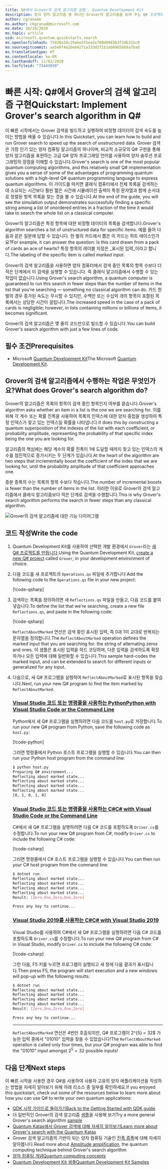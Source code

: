 ```yaml
---
title: Q#에서 Grover의 검색 알고리즘 실행 - Quantum Development Kit
description: 정식 양자 알고리즘 중 하나인 Grover의 알고리즘을 보여 주는 Q# 프로젝트를 빌드합니다.
author: cgranade
ms.author: chgranad@microsoft.com
ms.date: 10/19/2019
ms.topic: article
uid: microsoft.quantum.quickstarts.search
ms.openlocfilehash: 75028a1dc29abe5fbea2e789d896563f3d6331c9
ms.sourcegitcommit: aa5e6f4a2deb4271a333d3f1b1eb69b5bb9a7bad
ms.translationtype: HT
ms.contentlocale: ko-KR
ms.lasthandoff: 11/02/2019
ms.locfileid: "73443939"
---
```

# <a name="quickstart-implement-grovers-search-algorithm-in-q"></a><span data-ttu-id="38582-103">빠른 시작: Q#에서 Grover의 검색 알고리즘 구현</span><span class="sxs-lookup"><span data-stu-id="38582-103">Quickstart: Implement Grover's search algorithm in Q#</span></span>

<span data-ttu-id="38582-104">이 빠른 시작에서는 Grover 검색을 빌드하고 실행하여 비정형 데이터의 검색 속도를 높이는 방법을 배울 수 있습니다.</span><span class="sxs-lookup"><span data-stu-id="38582-104">In this Quickstart, you can learn how to build and run Grover search to speed up the search of unstructured data.</span></span>  <span data-ttu-id="38582-105">Grover 검색은 가장 인기 있는 양자 컴퓨팅 알고리즘의 하나이며, 비교적 소규모의 Q# 구현을 통해 양자 알고리즘을 표현하는 고급 Q# 양자 프로그래밍 언어를 사용하여 양자 솔루션 프로그래밍의 장점을 이해할 수 있습니다.</span><span class="sxs-lookup"><span data-stu-id="38582-105">Grover's search is one of the most popular quantum computing algorithms, and this relatively small Q# implementation gives you a sense of some of the advantages of programming quantum solutions with a high-level Q# quantum programming language to express quantum algorithms.</span></span>  <span data-ttu-id="38582-106">이 가이드를 마치면 클래식 컴퓨터에서 전체 목록을 검색하는 데 소요되는 시간보다 훨씬 짧은 시간에 시뮬레이션 출력이 특정 문자열과 함께 순서대로 정렬된 항목 목록을 찾는 것을 볼 수 있습니다.</span><span class="sxs-lookup"><span data-stu-id="38582-106">At the end of the guide, you will see the simulation output demonstrates successfully finding a specific string among a list of onordered entries in a fraction of the time it would take to search the whole list on a classical computer.</span></span>

<span data-ttu-id="38582-107">Grover의 알고리즘은 특정 항목에 대한 비정형 데이터의 목록을 검색합니다.</span><span class="sxs-lookup"><span data-stu-id="38582-107">Grover's algorithm searches a list of unstructured data for specific items.</span></span> <span data-ttu-id="38582-108">예를 들어 다음과 같은 질문에 답할 수 있습니다. 한 벌의 카드에서 뽑은 이 카드는 하트 에이스인가요?</span><span class="sxs-lookup"><span data-stu-id="38582-108">For example, it can answer the question: Is this card drawn from a pack of cards an ace of hearts?</span></span> <span data-ttu-id="38582-109">특정 항목의 레이블 지정은 _표시된 입력_이라고 합니다.</span><span class="sxs-lookup"><span data-stu-id="38582-109">The labeling of the specific item is called _marked input_.</span></span>

<span data-ttu-id="38582-110">Grover의 검색 알고리즘을 사용하면 양자 컴퓨터에서 검색 중인 목록의 항목 수보다 더 적은 단계에서 이 검색을 실행할 수 있습니다. 즉 클래식 알고리즘에서 수행할 수 있는 작업이 없습니다.</span><span class="sxs-lookup"><span data-stu-id="38582-110">Using Grover's search algorithm, a quantum computer is guaranteed to run this search in fewer steps than the number of items in the list that you're searching — something no classical algorithm can do.</span></span> <span data-ttu-id="38582-111">카드 한 벌의 경우 증가된 속도는 무시할 수 있지만, 수백만 또는 수십억 개의 항목이 포함된 목록에서는 상당한 시간이 걸립니다.</span><span class="sxs-lookup"><span data-stu-id="38582-111">The increased speed in the case of a pack of cards is negligible; however, in lists containing millions or billions of items, it becomes significant.</span></span>

<span data-ttu-id="38582-112">Grover의 검색 알고리즘은 몇 줄의 코드만으로 빌드할 수 있습니다.</span><span class="sxs-lookup"><span data-stu-id="38582-112">You can build Grover's search algorithm with just a few lines of code.</span></span>

## <a name="prerequisites"></a><span data-ttu-id="38582-113">필수 조건</span><span class="sxs-lookup"><span data-stu-id="38582-113">Prerequisites</span></span>

- <span data-ttu-id="38582-114">Microsoft [Quantum Development Kit][install]</span><span class="sxs-lookup"><span data-stu-id="38582-114">The Microsoft [Quantum Development Kit][install].</span></span>

## <a name="what-does-grovers-search-algorithm-do"></a><span data-ttu-id="38582-115">Grover의 검색 알고리즘에서 수행하는 작업은 무엇인가요?</span><span class="sxs-lookup"><span data-stu-id="38582-115">What does Grover's search algorithm do?</span></span>

<span data-ttu-id="38582-116">Grover의 알고리즘은 목록의 항목이 검색 중인 항목인지 여부를 묻습니다.</span><span class="sxs-lookup"><span data-stu-id="38582-116">Grover's algorithm asks whether an item in a list is the one we are searching for.</span></span> <span data-ttu-id="38582-117">이를 위해 각 계수 또는 확률 진폭을 사용하여 목록의 인덱스에 대한 양자 중첩을 생성하여 특정 인덱스가 찾고 있는 인덱스일 확률을 나타냅니다.</span><span class="sxs-lookup"><span data-stu-id="38582-117">It does this by constructing a quantum superposition of the indexes of the list with each coefficient, or probability amplitude, representing the probability of that specific index being the one you are looking for.</span></span>

<span data-ttu-id="38582-118">알고리즘의 핵심에는 해당 계수의 확률 진폭이 1에 도달할 때까지 찾고 있는 인덱스의 계수를 점진적으로 증가시키는 두 단계가 있습니다.</span><span class="sxs-lookup"><span data-stu-id="38582-118">At the heart of the algorithm are two steps that incrementally boost the coefficient of the index that we are looking for, until the probability amplitude of that coefficient approaches one.</span></span>

<span data-ttu-id="38582-119">증분 증폭의 수는 목록의 항목 수보다 작습니다.</span><span class="sxs-lookup"><span data-stu-id="38582-119">The number of incremental boosts is fewer than the number of items in the list.</span></span> <span data-ttu-id="38582-120">이러한 이유로 Grover의 검색 알고리즘에서 클래식 알고리즘보다 적은 단계로 검색을 수행합니다.</span><span class="sxs-lookup"><span data-stu-id="38582-120">This is why Grover's search algorithm performs the search in fewer steps than any classical algorithm.</span></span>

![Grover의 검색 알고리즘에 대한 기능 다이어그램](~/media/grover.png)

## <a name="write-the-code"></a><span data-ttu-id="38582-122">코드 작성</span><span class="sxs-lookup"><span data-stu-id="38582-122">Write the code</span></span>

1. <span data-ttu-id="38582-123">Quantum Development Kit를 사용하여 선택한 개발 환경에서 `Grover`라는 [새 Q# 프로젝트를 만듭니다](xref:microsoft.quantum.howto.createproject).</span><span class="sxs-lookup"><span data-stu-id="38582-123">Using the Quantum Development Kit, [create a new Q# project](xref:microsoft.quantum.howto.createproject) called `Grover`, in your development environment of choice.</span></span>

1. <span data-ttu-id="38582-124">다음 코드를 새 프로젝트의 `Operations.qs` 파일에 추가합니다.</span><span class="sxs-lookup"><span data-stu-id="38582-124">Add the following code to the `Operations.qs` file in your new project:</span></span>

    [!code-qsharp[](~/quantum/samples/algorithms/simple-grover/SimpleGrover.qs?highlight=5,27)]

1. <span data-ttu-id="38582-125">검색하는 목록을 정의하려면 새 `Reflections.qs` 파일을 만들고, 다음 코드를 붙여넣습니다.</span><span class="sxs-lookup"><span data-stu-id="38582-125">To define the list that we're searching, create a new file `Reflections.qs`, and paste in the following code:</span></span>

    [!code-qsharp[](~/quantum/samples/algorithms/simple-grover/Reflections.qs)]

    <span data-ttu-id="38582-126">`ReflectAboutMarked` 연산은 검색 중인 표시된 입력, 즉 0과 1이 교대로 반복되는 문자열을 정의합니다.</span><span class="sxs-lookup"><span data-stu-id="38582-126">The `ReflectAboutMarked` operation defines the marked input that you are searching for: the string of alternating zeros and ones.</span></span> <span data-ttu-id="38582-127">이 샘플은 표시된 입력을 하드 코딩하며, 다른 입력을 검색하도록 확장하거나 모든 입력에 대해 일반화할 수 있습니다.</span><span class="sxs-lookup"><span data-stu-id="38582-127">This sample hard-codes the marked input, and can be extended to search for different inputs or generalized for any input.</span></span>

1. <span data-ttu-id="38582-128">다음으로, 새 Q# 프로그램을 실행하여 `ReflectAboutMarked`로 표시된 항목을 찾습니다.</span><span class="sxs-lookup"><span data-stu-id="38582-128">Next, run your new Q# program to find the item marked by `ReflectAboutMarked`.</span></span>

    ### <a name="python-with-visual-studio-code-or-the-command-linetabtabid-python"></a>[<span data-ttu-id="38582-129">Visual Studio 코드 또는 명령줄을 사용하는 Python</span><span class="sxs-lookup"><span data-stu-id="38582-129">Python with Visual Studio Code or the Command Line</span></span>](#tab/tabid-python)

    <span data-ttu-id="38582-130">Python에서 새 Q# 프로그램을 실행하려면 다음 코드를 `host.py`로 저장합니다.</span><span class="sxs-lookup"><span data-stu-id="38582-130">To run your new Q# program from Python, save the following code as `host.py`:</span></span>

    [!code-python[](~/quantum/samples/algorithms/simple-grover/host.py)]

    <span data-ttu-id="38582-131">그러면 명령줄에서 Python 호스트 프로그램을 실행할 수 있습니다.</span><span class="sxs-lookup"><span data-stu-id="38582-131">You can then run your Python host program from the command line:</span></span>

    ```bash
    $ python host.py
    Preparing Q# environment...
    Reflecting about marked state...
    Reflecting about marked state...
    Reflecting about marked state...
    Reflecting about marked state...
    [0, 1, 0, 1, 0]
    ```

    ### <a name="c-with-visual-studio-code-or-the-command-linetabtabid-csharp"></a>[<span data-ttu-id="38582-132">Visual Studio 코드 또는 명령줄을 사용하는 C#</span><span class="sxs-lookup"><span data-stu-id="38582-132">C# with Visual Studio Code or the Command Line</span></span>](#tab/tabid-csharp)

    <span data-ttu-id="38582-133">C#에서 새 Q# 프로그램을 실행하려면 다음 C# 코드를 포함하도록 `Driver.cs`를 수정합니다.</span><span class="sxs-lookup"><span data-stu-id="38582-133">To run your new Q# program from C#, modify `Driver.cs` to include the following C# code:</span></span>

    [!code-csharp[](~/quantum/samples/algorithms/simple-grover/Host.cs)]

    <span data-ttu-id="38582-134">그러면 명령줄에서 C# 호스트 프로그램을 실행할 수 있습니다.</span><span class="sxs-lookup"><span data-stu-id="38582-134">You can then run your C# host program from the command line:</span></span>

    ```bash
    $ dotnet run
    Reflecting about marked state...
    Reflecting about marked state...
    Reflecting about marked state...
    Reflecting about marked state...
    Result: [Zero,One,Zero,One,Zero]

    Press any key to continue...
    ```

    ### <a name="c-with-visual-studio-2019tabtabid-vs2019"></a>[<span data-ttu-id="38582-135">Visual Studio 2019를 사용하는 C#</span><span class="sxs-lookup"><span data-stu-id="38582-135">C# with Visual Studio 2019</span></span>](#tab/tabid-vs2019)

    <span data-ttu-id="38582-136">Visual Studio를 사용하여 C#에서 새 Q# 프로그램을 실행하려면 다음 C# 코드를 포함하도록 `Driver.cs`를 수정합니다.</span><span class="sxs-lookup"><span data-stu-id="38582-136">To run your new Q# program from C# in Visual Studio, modify `Driver.cs` to include the following C# code:</span></span>

    [!code-csharp[](~/quantum/samples/algorithms/simple-grover/Host.cs)]

    <span data-ttu-id="38582-137">그런 다음, F5 키를 누르면 프로그램이 실행되고 새 창에 다음 결과가 표시됩니다.</span><span class="sxs-lookup"><span data-stu-id="38582-137">Then press F5, the program will start execution and a new windows will pop-up with the following results:</span></span> 

    ```bash
    $ dotnet run
    Reflecting about marked state...
    Reflecting about marked state...
    Reflecting about marked state...
    Reflecting about marked state...
    Result: [Zero,One,Zero,One,Zero]

    Press any key to continue...
    ```
    ***

    <span data-ttu-id="38582-138">`ReflectAboutMarked` 연산은 4번만 호출되지만, Q# 프로그램이 2^{5} = 32$ 가능한 입력 중에서 "01010" 입력을 찾을 수 있었습니다!</span><span class="sxs-lookup"><span data-stu-id="38582-138">The `ReflectAboutMarked` operation is called only four times, but your Q# program was able to find the "01010" input amongst $2^{5} = 32$ possible inputs!</span></span>

## <a name="next-steps"></a><span data-ttu-id="38582-139">다음 단계</span><span class="sxs-lookup"><span data-stu-id="38582-139">Next steps</span></span>

<span data-ttu-id="38582-140">이 빠른 시작을 사용한 경우 Q#을 사용하여 사용자 고유의 양자 애플리케이션을 작성하는 방법을 자세히 알아보기 위해 아래 리소스 중 일부를 확인하세요.</span><span class="sxs-lookup"><span data-stu-id="38582-140">If you enjoyed this quickstart, check out some of the resources below to learn more about how you can use Q# to write your own quantum applications:</span></span>

- [<span data-ttu-id="38582-141">QDK 시작 가이드로 돌아가기</span><span class="sxs-lookup"><span data-stu-id="38582-141">Back to the Getting Started with QDK guide</span></span>](xref:microsoft.quantum.welcome)
- <span data-ttu-id="38582-142">더 일반적인 Grover의 검색 알고리즘 [샘플](https://github.com/microsoft/Quantum/tree/master/samples/algorithms/database-search)을 사용해 보기</span><span class="sxs-lookup"><span data-stu-id="38582-142">Try a more general Grover's search algorithm [sample](https://github.com/microsoft/Quantum/tree/master/samples/algorithms/database-search)</span></span>
- [<span data-ttu-id="38582-143">Quantum Katas에서 Grover 검색에 대해 자세히 알아보기</span><span class="sxs-lookup"><span data-stu-id="38582-143">Learn more about Grover's search with the Quantum Katas</span></span>](xref:microsoft.quantum.overview.katas)
- <span data-ttu-id="38582-144">Grover 검색 알고리즘의 기반이 되는 양자 컴퓨팅 기술인 [진폭 증폭](xref:microsoft.quantum.libraries.standard.algorithms#amplitude-amplification)에 대해 자세히 알아봅니다.</span><span class="sxs-lookup"><span data-stu-id="38582-144">Read more about [Amplitude amplification](xref:microsoft.quantum.libraries.standard.algorithms#amplitude-amplification), the quantum computing technique behind Grover's search algorithm</span></span>
- [<span data-ttu-id="38582-145">양자 컴퓨팅 개념</span><span class="sxs-lookup"><span data-stu-id="38582-145">Quantum computing concepts</span></span>](xref:microsoft.quantum.concepts.intro)
- [<span data-ttu-id="38582-146">Quantum Development Kit 샘플</span><span class="sxs-lookup"><span data-stu-id="38582-146">Quantum Development Kit Samples</span></span>](https://docs.microsoft.com/samples/browse/?products=qdk)

<!-- LINKS -->

[install]: xref:microsoft.quantum.install
